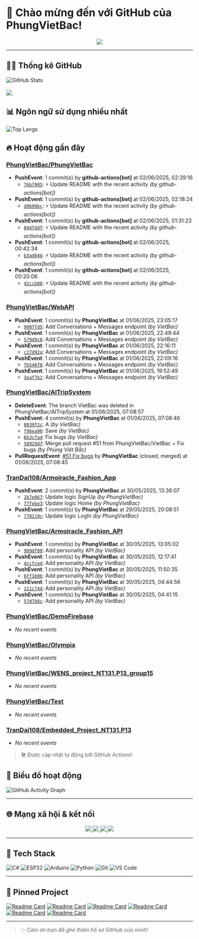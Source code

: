 # 👋 Chào mừng đến với GitHub của PhungVietBac!

<p align="center">
  <img src="https://readme-typing-svg.demolab.com/?lines=Welcome+to+my+GitHub!;I+love+Programming;AI+%7C+FullStack+%7C+Android+%7C+Desktop;Let's+build+something+awesome!&center=true&width=500&height=45&color=F7971E&vCenter=true&size=22">
</p>

---

## 🧑‍💻 Thống kê GitHub

![GitHub Stats](https://github-readme-stats.vercel.app/api?username=PhungVietBac&show_icons=true&theme=radical)
<br><br>
![](https://nirzak-streak-stats.vercel.app/?user=PhungVietBac&theme=radical)

## 📊 Ngôn ngữ sử dụng nhiều nhất

![Top Langs](https://github-readme-stats.vercel.app/api/top-langs/?username=PhungVietBac&layout=compact&theme=radical)

## 🔥 Hoạt động gần đây

<!--START_SECTION:activity-->
### [PhungVietBac/PhungVietBac](https://github.com/PhungVietBac/PhungVietBac)
- **PushEvent**: 1 commit(s) by **github-actions[bot]** at 02/06/2025, 02:39:16
  - [`76b7905`](https://github.com/PhungVietBac/PhungVietBac/commit/76b7905473ed8155403ecb218028d018a922b57b): ⚡ Update README with the recent activity _(by github-actions[bot])_
- **PushEvent**: 1 commit(s) by **github-actions[bot]** at 02/06/2025, 02:18:24
  - [`d0699bc`](https://github.com/PhungVietBac/PhungVietBac/commit/d0699bc30075e32e0d5fb4e4b5a7e3340c61335a): ⚡ Update README with the recent activity _(by github-actions[bot])_
- **PushEvent**: 1 commit(s) by **github-actions[bot]** at 02/06/2025, 01:31:23
  - [`044fddf`](https://github.com/PhungVietBac/PhungVietBac/commit/044fddf6541ba7afd0659aadf79d436f99cd6534): ⚡ Update README with the recent activity _(by github-actions[bot])_
- **PushEvent**: 1 commit(s) by **github-actions[bot]** at 02/06/2025, 00:42:34
  - [`b3ad04b`](https://github.com/PhungVietBac/PhungVietBac/commit/b3ad04b0dfac7d5b95dc5fcc3becc47bf0f2561a): ⚡ Update README with the recent activity _(by github-actions[bot])_
- **PushEvent**: 1 commit(s) by **github-actions[bot]** at 02/06/2025, 00:20:06
  - [`42ccb08`](https://github.com/PhungVietBac/PhungVietBac/commit/42ccb08f3ef257ee48b69d8f4f9323af59ffc594): ⚡ Update README with the recent activity _(by github-actions[bot])_

### [PhungVietBac/WebAPI](https://github.com/PhungVietBac/WebAPI)
- **PushEvent**: 1 commit(s) by **PhungVietBac** at 01/06/2025, 23:05:17
  - [`9007fd5`](https://github.com/PhungVietBac/WebAPI/commit/9007fd5a9f2ca42278fc6bfeea4ceeb517ed9176): Add Conversations + Messages endpoint _(by VietBac)_
- **PushEvent**: 1 commit(s) by **PhungVietBac** at 01/06/2025, 22:49:44
  - [`57949c8`](https://github.com/PhungVietBac/WebAPI/commit/57949c896318efc43872a2dd9caff85e77426f7d): Add Conversations + Messages endpoint _(by VietBac)_
- **PushEvent**: 1 commit(s) by **PhungVietBac** at 01/06/2025, 22:16:11
  - [`c27d92a`](https://github.com/PhungVietBac/WebAPI/commit/c27d92ad8b0f9100bc78d3be679fbec2d3de7c5f): Add Conversations + Messages endpoint _(by VietBac)_
- **PushEvent**: 1 commit(s) by **PhungVietBac** at 01/06/2025, 22:09:16
  - [`fb546f8`](https://github.com/PhungVietBac/WebAPI/commit/fb546f8fa0a49f1bfe8b2ef3031781a6dcc649d4): Add Conversations + Messages endpoint _(by VietBac)_
- **PushEvent**: 1 commit(s) by **PhungVietBac** at 01/06/2025, 19:52:49
  - [`3eaf7b1`](https://github.com/PhungVietBac/WebAPI/commit/3eaf7b15a8e7d95d74abac250e30a84deadbafce): Add Conversations + Messages endpoint _(by VietBac)_

### [PhungVietBac/AITripSystem](https://github.com/PhungVietBac/AITripSystem)
- **DeleteEvent**: The branch VietBac was deleted in PhungVietBac/AITripSystem at 01/06/2025, 07:08:57
- **PushEvent**: 4 commit(s) by **PhungVietBac** at 01/06/2025, 07:08:46
  - [`8839f2c`](https://github.com/PhungVietBac/AITripSystem/commit/8839f2c8f236e73bf268bb4154d9549b007d3e22): A _(by VietBac)_
  - [`f9bea90`](https://github.com/PhungVietBac/AITripSystem/commit/f9bea903c739a29f783e753f559b6fba7b02c6e2): Save _(by VietBac)_
  - [`6b3cfa4`](https://github.com/PhungVietBac/AITripSystem/commit/6b3cfa43b942c126d63d17b1150b24ec4505d25e): Fix bugs _(by VietBac)_
  - [`58929d7`](https://github.com/PhungVietBac/AITripSystem/commit/58929d794021089199667974bbfe54c4f4ef8eff): Merge pull request #51 from PhungVietBac/VietBac + Fix bugs _(by Phùng Việt Bắc)_
- **PullRequestEvent**: [#51 Fix bugs](https://github.com/PhungVietBac/AITripSystem/pull/51) by **PhungVietBac** (closed, merged) at 01/06/2025, 07:08:45

### [TranDai108/Armoiracle_Fashion_App](https://github.com/TranDai108/Armoiracle_Fashion_App)
- **PushEvent**: 2 commit(s) by **PhungVietBac** at 30/05/2025, 13:36:07
  - [`2b7e067`](https://github.com/TranDai108/Armoiracle_Fashion_App/commit/2b7e0676570b09a02259df726a4b494629e70b03): Update logic SignUp _(by PhungVietBac)_
  - [`77febe3`](https://github.com/TranDai108/Armoiracle_Fashion_App/commit/77febe3f7505eed757ae5980b174b0b907fe4759): Update logic Home _(by PhungVietBac)_
- **PushEvent**: 1 commit(s) by **PhungVietBac** at 29/05/2025, 20:08:51
  - [`778219c`](https://github.com/TranDai108/Armoiracle_Fashion_App/commit/778219c3171f0a9f687e5e663fb4f7cd105142f7): Update logic LogIn _(by PhungVietBac)_

### [PhungVietBac/Armoiracle_Fashion_API](https://github.com/PhungVietBac/Armoiracle_Fashion_API)
- **PushEvent**: 1 commit(s) by **PhungVietBac** at 30/05/2025, 13:05:02
  - [`989df00`](https://github.com/PhungVietBac/Armoiracle_Fashion_API/commit/989df00aa9402945f70ff11dd11b2f9be3d5259f): Add personality API _(by VietBac)_
- **PushEvent**: 1 commit(s) by **PhungVietBac** at 30/05/2025, 12:17:41
  - [`4ccfce4`](https://github.com/PhungVietBac/Armoiracle_Fashion_API/commit/4ccfce490df64547fcac5cc23881ed56fa473a12): Add personality API _(by VietBac)_
- **PushEvent**: 1 commit(s) by **PhungVietBac** at 30/05/2025, 11:50:35
  - [`6ff1b0b`](https://github.com/PhungVietBac/Armoiracle_Fashion_API/commit/6ff1b0b57c8af3c7f888d0456ff74ee759e46cd7): Add personality API _(by VietBac)_
- **PushEvent**: 1 commit(s) by **PhungVietBac** at 30/05/2025, 04:44:56
  - [`221c744`](https://github.com/PhungVietBac/Armoiracle_Fashion_API/commit/221c7441f53974fc7fb50a158ba27251a447b2d7): Add personality API _(by VietBac)_
- **PushEvent**: 1 commit(s) by **PhungVietBac** at 30/05/2025, 04:41:15
  - [`57d7b8c`](https://github.com/PhungVietBac/Armoiracle_Fashion_API/commit/57d7b8c8b525895dc1b74041a93f1277f8054634): Add personality API _(by VietBac)_

### [PhungVietBac/DemoFirebase](https://github.com/PhungVietBac/DemoFirebase)
- _No recent events_

### [PhungVietBac/Olympia](https://github.com/PhungVietBac/Olympia)
- _No recent events_

### [PhungVietBac/WENS_project_NT131.P13_group15](https://github.com/PhungVietBac/WENS_project_NT131.P13_group15)
- _No recent events_

### [PhungVietBac/Test](https://github.com/PhungVietBac/Test)
- _No recent events_

### [TranDai108/Embedded_Project_NT131.P13](https://github.com/TranDai108/Embedded_Project_NT131.P13)
- _No recent events_

<!--END_SECTION:activity-->

> 🛠️ Được cập nhật tự động bởi GitHub Actions!

## 🧭 Biểu đồ hoạt động

![GitHub Activity Graph](https://github-readme-activity-graph.vercel.app/graph?username=PhungVietBac&theme=github-compact)

---

## 🌐 Mạng xã hội & kết nối

<p align="center">
  <a href="https://www.linkedin.com/in/b%E1%BA%AFc-ph%C3%B9ng-vi%E1%BB%87t-396674298/" target="_blank">
    <img src="https://img.shields.io/badge/-LinkedIn-0077B5?style=for-the-badge&logo=linkedin&logoColor=white" />
  </a>
  <a href="mailto:bacphungviet@gmail.com">
    <img src="https://img.shields.io/badge/-Gmail-D14836?style=for-the-badge&logo=gmail&logoColor=white" />
  </a>
  <a href="https://github.com/PhungVietBac">
    <img src="https://img.shields.io/badge/-GitHub-181717?style=for-the-badge&logo=github&logoColor=white" />
  </a>
  <a href="https://www.facebook.com/bac.phungviet.92" target="_blank">
    <img src="https://img.shields.io/badge/-Facebook-1877F2?style=for-the-badge&logo=facebook&logoColor=white" />
  </a>
</p>

---

## 🧰 Tech Stack

![C#](https://img.shields.io/badge/-CSharp-239120?style=flat&logo=c-sharp&logoColor=white)
![ESP32](https://img.shields.io/badge/-ESP32-FF5722?style=flat&logo=esphome&logoColor=white)
![Arduino](https://img.shields.io/badge/-Arduino-00979D?style=flat&logo=arduino&logoColor=white)
![Python](https://img.shields.io/badge/-Python-3776AB?style=flat&logo=python&logoColor=white)
![Git](https://img.shields.io/badge/-Git-F05032?style=flat&logo=git&logoColor=white)
![VS Code](https://img.shields.io/badge/-VSCode-007ACC?style=flat&logo=visual-studio-code&logoColor=white)

---

## 📌 Pinned Project

[![Readme Card](https://github-readme-stats.vercel.app/api/pin/?username=PhungVietBac&repo=AITripSystem&theme=radical)](https://github.com/PhungVietBac/AITripSystem)
[![Readme Card](https://github-readme-stats.vercel.app/api/pin/?username=PhungVietBac&repo=WebAPI&theme=radical)](https://github.com/PhungVietBac/WebAPI)
[![Readme Card](https://github-readme-stats.vercel.app/api/pin/?username=PhungVietBac&repo=Armoiracle_Fashion_API&theme=radical)](https://github.com/PhungVietBac/Armoiracle_Fashion_API)
[![Readme Card](https://github-readme-stats.vercel.app/api/pin/?username=PhungVietBac&repo=Olympia&theme=radical)](https://github.com/PhungVietBac/Olympia)
[![Readme Card](https://github-readme-stats.vercel.app/api/pin/?username=PhungVietBac&repo=WENS_project_NT131.P13_group15&theme=radical)](https://github.com/PhungVietBac/WENS_project_NT131.P13_group15)
[![Readme Card](https://github-readme-stats.vercel.app/api/pin/?username=TranDai108&repo=Armoiracle_Fashion_App&theme=radical)](https://github.com/TranDai108/Armoiracle_Fashion_App)

---

> ✨ *Cảm ơn bạn đã ghé thăm hồ sơ GitHub của mình!*
